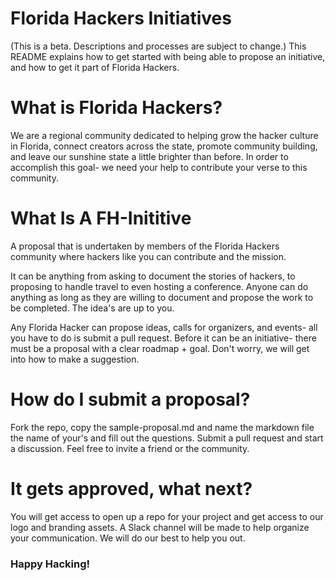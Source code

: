 # Florida Hackers Initiatives

(This is a beta. Descriptions and processes are subject to change.)
This README explains how to get started with being able to propose an initiative, and how to get it part of Florida Hackers.

# What is Florida Hackers?

We are a regional community dedicated to helping grow the hacker culture in Florida, connect creators across the state, promote community building, and leave our sunshine state a little brighter than before. In order to accomplish this goal- we need your help to contribute your verse to this community.

# What Is A FH-Inititive

A proposal that is undertaken by members of the Florida Hackers community where hackers like you can contribute and the mission.

It can be anything from asking to document the stories of hackers, to proposing to handle travel to even hosting a conference. Anyone can do anything as long as they are willing to document and propose the work to be completed. The idea's are up to you.

Any Florida Hacker can propose ideas, calls for organizers, and events- all you have to do is submit a pull request. Before it can be an initiative- there must be a proposal with a clear roadmap + goal. Don't worry, we will get into how to make a suggestion.

# How do I submit a proposal?

Fork the repo, copy the sample-proposal.md and name the markdown file the name of your's and fill out the questions. Submit a pull request and start a discussion. Feel free to invite a friend or the community. 

# It gets approved, what next?

You will get access to open up a repo for your project and get access to our logo and branding assets. A Slack channel will be made to help organize your communication. We will do our best to help you out.

### Happy Hacking!